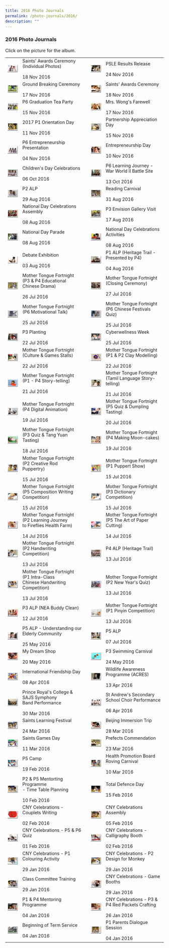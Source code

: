 ```yaml
---
title: 2016 Photo Journals
permalink: /photo-journals/2016/
description: ""
---
```

### 2016 Photo Journals

Click on the picture for the album.

|  	|  	|  	|  	|  	|
|---	|---	|---	|---	|---	|
| <a href="https://goo.gl/photos/vEVDC8VAhSXFHwsc7"><img style="width:99%" src="/images/pj1.png"></a> 	| Saints' Awards Ceremony (Individual Photos)<br><br>18 Nov 2016 	|  	| <a href="https://goo.gl/photos/kCBTKssMTvNVfF9f8"><img style="width:99%" src="/images/pj2.png"></a> 	| PSLE Results Release<br><br>24 Nov 2016 	|
| <a href="https://goo.gl/photos/Lve3YgJx3KruLLm98"><img style="width:99%" src="/images/pj3.png"></a> 	| Ground Breaking Ceremony<br><br>17 Nov 2016 	|   	| <a href="https://goo.gl/photos/87aUF7p5atcKcka6A"><img style="width:99%" src="/images/pj4.png"></a> 	| Saints' Awards Ceremony<br><br>18 Nov 2016 	|
| <a href="https://goo.gl/photos/TtQs5PTqtAwXYfhcA"><img style="width:99%" src="/images/pj5.png"></a> 	| P6 Graduation Tea Party<br><br>15 Nov 2016 	|  	| <a href="https://goo.gl/photos/1eW27wxcttoQqQ3x8"><img style="width:99%" src="/images/pj6.png"></a> 	| Mrs. Wong's Farewell<br><br>17 Nov 2016 	|
| <a href="https://goo.gl/photos/5T1TK6cufDaK3uSZ9"><img style="width:99%" src="/images/pj7.png"></a> 	| 2017 P1 Orientation Day<br><br>11 Nov 2016 	|  	| <a href="https://goo.gl/photos/1ZA8F8aArBqnvWTn8"><img style="width:99%" src="/images/pj8.png"></a> 	| Partnership Appreciation Day<br><br>15 Nov 2016 	|
| <a href="https://goo.gl/photos/jHWG1V6jp8RThrTc8"><img style="width:99%" src="/images/pj9.png"></a> 	| P6 Entrepreneurship Presentation<br><br>04 Nov 2016 	|  	| <a href="https://goo.gl/photos/DwaC5m3tDSJQQ5uQ8"><img style="width:99%" src="/images/pj10.png"></a> 	| Entrepreneurship Day<br><br>10 Nov 2016 	|
| <a href="https://goo.gl/photos/KodL5LhGKq3aE8998"><img style="width:99%" src="/images/pj11.png"></a> 	| Children's Day Celebrations<br><br>06 Oct 2016 	|  	| <a href="https://goo.gl/photos/4at8boKbHt37qcZc6"><img style="width:99%" src="/images/pj12.png"></a> 	| P6 Learning Journey - War World II Battle Site<br><br>13 Oct 2016 	|
| <a href="https://goo.gl/photos/wjXJtdfU5SsXSzWNA"><img style="width:99%" src="/images/pj13.png"></a> 	| P2 ALP<br><br>29 Aug 2016 	|   	| <a href="https://goo.gl/photos/ruoYuQ5prNj7ykgH9"><img style="width:99%" src="/images/pj14.png"></a> 	| Reading Carnival<br><br>31 Aug 2016 	|
| <a href="https://goo.gl/photos/pbjbFJMnG5w2D9xT9"><img style="width:99%" src="/images/pj15.png"></a> 	| National Day Celebrations Assembly<br><br>08 Aug 2016 	|   	| <a href="https://goo.gl/photos/NVrsuXFVtif5vRUSA"><img style="width:99%" src="/images/pj16.png"></a> 	| P3 Envision Gallery Visit<br><br>17 Aug 2016 	|
| <a href="https://goo.gl/photos/WSCSHGKVP48yY4WR7"><img style="width:99%" src="/images/pj17.png"></a> 	| National Day Parade<br><br>08 Aug 2016 	|   	| <a href="https://goo.gl/photos/WSCSHGKVP48yY4WR7"><img style="width:99%" src="/images/pj18.png"></a> 	| National Day Celebrations Activities<br><br>08 Aug 2016 	|
| <a href="https://goo.gl/photos/wPjVQ8rPmVJ9DjAY9"><img style="width:99%" src="/images/pj19.png"></a> 	| Debate Exhibition<br><br>03 Aug 2016 	|   	| <a href="https://goo.gl/photos/ugyVrDTBDnHbsjBz6"><img style="width:99%" src="/images/pj20.png"></a> 	| P1 ALP (Heritage Trail - Presented by P4)<br><br>04 Aug 2016 	|
| <a href="https://goo.gl/photos/ZbFFoXHQFKXoTw7H8"><img style="width:99%" src="/images/pj21.png"></a> 	| Mother Tongue Fortnight (P3 &amp; P4 Educational<br>Chinese Drama)<br><br>26 Jul 2016 	|   	| <a href="https://goo.gl/photos/ATzhZApXM2nS1fy97"><img style="width:99%" src="/images/pj22.png"></a> 	| Mother Tongue Fortnight (Closing Ceremony)<br><br>27 Jul 2016 	|
| <a href="https://goo.gl/photos/mHdi84kcKpgneEsS8"><img style="width:99%" src="/images/pj23.png"></a> 	| Mother Tongue Fortnight (P6 Motivational Talk)<br><br>25 Jul 2016 	|   	| <a href="https://goo.gl/photos/WUrHgriJR4YQWGNm9"><img style="width:99%" src="/images/pj24.png"></a> 	| Mother Tongue Fortnight (P6 Chinese Festivals Quiz)<br><br>25 Jul 2016 	|
| <a href="https://photos.google.com/share/AF1QipO1tt50rZPmz2_c5rbcN8cPqA0r51XnP89sz98Y6MyRioJsZigq8sXUH7mTwww3ow?key=Ukt5c1BSN2RXSHUxdGpINlpwVzlTaDR5amgzX2xR"><img style="width:99%" src="/images/pj25.png"></a> 	| P3 Planting<br><br>22 Jul 2016 	|   	| <a href="https://goo.gl/photos/D8iSjGTLj5qUyF1M8"><img style="width:99%" src="/images/pj26.png"></a> 	| Cyberwellness Week<br><br>25 Jul 2016 	|
| <a href="https://goo.gl/photos/18m2a4XBRihTN6Ru7"><img style="width:99%" src="/images/pj27.png"></a> 	| Mother Tongue Fortnight (Culture &amp; Games Stalls) <br><br>22 Jul 2016  	|   	| <a href="https://goo.gl/photos/fJu9yLzJkqEWsCsA7"><img style="width:99%" src="/images/pj28.png"></a> 	| Mother Tongue Fortnight (P1 &amp; P2 Clay Modelling) <br><br>22 Jul 2016 	|
| <a href="https://goo.gl/photos/WAKhTPSX6Mzc9TKq9"><img style="width:99%" src="/images/pj29.png"></a> 	| Mother Tongue Fortnight (P1 - P4 Story-telling) <br><br>21 Jul 2016 	|   	| <a href="https://goo.gl/photos/jbx4EMBSqjZVkT557"><img style="width:99%" src="/images/pj30.png"></a> 	| Mother Tongue Fortnight (Tamil Language Story-telling) <br><br>21 Jul 2016 	|
| <a href="https://goo.gl/photos/Sqy7NNqN5EJxtdib6"><img style="width:99%" src="/images/pj31.png"></a> 	| Mother Tongue Fortnight (P4 Digital Animation) <br><br>19 Jul 2016 	|   	| <a href="https://goo.gl/photos/Q82yz7rSaPJSjSAv6"><img style="width:99%" src="/images/pj32.png"></a> 	| Mother Tongue Fortnight (P5 Quiz &amp; Dumpling Tasting) <br><br>20 Jul 2016 	|
| <a href="https://goo.gl/photos/MYvYBjDSzCmxrcHp7"><img style="width:99%" src="/images/pj33.png"></a> 	| Mother Tongue Fortnight (P3 Quiz &amp; Tang Yuan<br>Tasting) <br><br>18 Jul 2016 	|   	| <a href="https://goo.gl/photos/VxTVSKF9HKE7y27E6"><img style="width:99%" src="/images/pj34.png"></a> 	| Mother Tongue Fortnight (P4 Making Moon-cakes) <br><br>19 Jul 2016 	|
| <a href="https://goo.gl/photos/ojKg7wwB9hKjMKC79"><img style="width:99%" src="/images/pj35.png"></a> 	| Mother Tongue Fortnight (P2 Creative Rod<br>Puppertry) <br><br>15 Jul 2016 	|   	| <a href="https://goo.gl/photos/16BEBEYjTDWQpWV27"><img style="width:99%" src="/images/pj36.png"></a> 	| Mother Tongue Fortnight (P1 Puppert Show) <br><br>15 Jul 2016 	|
| <a href="https://goo.gl/photos/DG3LKFFArrN243kr5"><img style="width:99%" src="/images/pj37.png"></a> 	| Mother Tongue Fortnight (P5 Composition Writing Competition) <br><br>15 Jul 2016 	|   	| <a href="https://goo.gl/photos/gKQLedTgcZ6xtaty6"><img style="width:99%" src="/images/pj38.png"></a> 	| Mother Tongue Fortnight (P3 Dictionary Competition) <br><br>15 Jul 2016 	|
| <a href="https://goo.gl/photos/8CUvAVqTmdGRcBqk6"><img style="width:99%" src="/images/pj39.png"></a> 	| Mother Tongue Fortnight (P2 Learning Journey<br>to Fireflies Health Farm) <br><br>14 Jul 2016 	|   	| <a href="https://goo.gl/photos/DGG7GF1H4eSXQ8NG7"><img style="width:99%" src="/images/pj40.png"></a> 	| Mother Tongue Fortnight (P5 The Art of Paper Cutting) <br><br>14 Jul 2016  	|
| <a href="https://goo.gl/photos/NwLYozT99tQJwkpv7"><img style="width:99%" src="/images/pj41.png"></a> 	| Mother Tongue Fortnight (P2 Handwriting Competition) <br><br>13 Jul 2016 	|   	| <a href="https://goo.gl/photos/AxEcriTisfRosCdc9"><img style="width:99%" src="/images/pj42.png"></a> 	| P4 ALP (Heritage Trail) <br><br>13 Jul 2016 	|
| <a href="https://goo.gl/photos/SrDwgZP8spcxRRH1A"><img style="width:99%" src="/images/pj43.png"></a> 	| Mother Tongue Fortnight (P1 Intra-Class<br>Chinese Handwriting Competition) <br><br>13 Jul 2016 	|   	| <a href="https://goo.gl/photos/QDN1maWF31WVZzbQ6"><img style="width:99%" src="/images/pj44.png"></a> 	| Mother Tongue Fortnight (P2 New Year's Quiz) <br><br>13 Jul 2016 	|
| <a href="https://goo.gl/photos/Gc9kh4avCc2hLyu76"><img style="width:99%" src="/images/pj45.png"></a> 	| P3 ALP (NEA Buddy Clean) <br><br>12 Jul 2016 	|   	| <a href="https://goo.gl/photos/iSnD22xE53zfK4po8"><img style="width:99%" src="/images/pj46.png"></a> 	| Mother Tongue Fortnight (P1 Pinyin Competition) <br><br>13 Jul 2016 	|
| <a href="https://goo.gl/photos/L84DbbigR6bbhVw28"><img style="width:99%" src="/images/pj47.png"></a> 	| P5 ALP - Understanding our Elderly Community <br><br>25 May 2016 	|   	| <a href="https://goo.gl/photos/5c932xYaPFzzK5j19"><img style="width:99%" src="/images/pj48.png"></a> 	| P5 ALP <br><br>07 Jul 2016 	|
| <a href="https://goo.gl/photos/4SCbfmeyrqShEx2s8"><img style="width:99%" src="/images/pj49.png"></a> 	| My Dream Shop <br><br>20 May 2016  	|   	| <a href="https://goo.gl/photos/iZF3HhEEQhPEhTNw7"><img style="width:99%" src="/images/pj50.png"></a> 	| P3 Swimming Carnival <br><br>24 May 2016  	|
| <a href="https://goo.gl/photos/3rWscc8exUAvSdoj7"><img style="width:99%" src="/images/pj51.png"></a> 	| International Friendship Day <br><br>08 Apr 2016 	|   	| <a href="https://goo.gl/photos/51Bbe36gaWrqvKpGA"><img style="width:99%" src="/images/pj52.png"></a> 	| Wildlife Awareness Programme (ACRES) <br><br>13 Apr 2016 	|
| <a href="https://goo.gl/photos/6MayJw8Ru2d69j4LA"><img style="width:99%" src="/images/pj53.png"></a> 	| Prince Royal's College &amp; SAJS Symphony<br>Band Performance <br><br>30 Mar 2016  	|  	| <a href="https://goo.gl/photos/iJmqUU4bbx9G2zBJ8"><img style="width:99%" src="/images/pj54.png"></a> 	| St Andrew's Secondary School Choir Performance <br><br>06 Apr 2016  	|
| <a href="https://goo.gl/photos/U5vG8pWbFm4AG5kSA"><img style="width:99%" src="/images/pj55.png"></a> 	| Saints Learning Festival <br><br>24 Mar 2016 	|   	| <a href="https://goo.gl/photos/8PCJLHDfHG1hbtco8"><img style="width:99%" src="/images/pj56.png"></a> 	| Beijing Immersion Trip <br><br>28 Mar 2016  	|
| <a href="https://goo.gl/photos/Kd7taLEphL3XNbf76"><img style="width:99%" src="/images/pj57.png"></a> 	| Saints Games Day <br><br>11 Mar 2016 	|   	| <a href="https://goo.gl/photos/ZpUjiSZgXBdtnppP8"><img style="width:99%" src="/images/pj58.png"></a> 	| Prefects Commendation <br><br>23 Mar 2016<br> 	|
| <a href="https://goo.gl/photos/2gSVM7HGj1piUNcd8"><img style="width:99%" src="/images/pj59.png"></a> 	| P5 Camp<br><br>19 Feb 2016 	|   	| <a href="https://goo.gl/photos/CfKMBFN4iBYbFEww6"><img style="width:99%" src="/images/pj60.png"></a> 	| Health Promotion Board Roving Carnival <br><br>10 Mar 2016<br> 	|
| <a href="https://goo.gl/photos/ai4gS6qn84qtCGZo8"><img style="width:99%" src="/images/pj61.png"></a> 	| P2 &amp; P5 Mentorting Programme<br>- Time Table Planning<br><br>10 Feb 2016 	|   	| <a href="https://goo.gl/photos/ojhhLe96sMQAXEfc8"><img style="width:99%" src="/images/pj62.png"></a> 	| Total Defence Day<br><br>15 Feb 2016 	|
| <a href="https://goo.gl/photos/jPEWLPKJZCEM8sZD9"><img style="width:99%" src="/images/pj63.png"></a> 	| CNY Celebrations - Couplets Writing<br><br>02 Feb 2016 	|   	| <a href="https://goo.gl/photos/NbDCpw78DkvjLuWj9"><img style="width:99%" src="/images/pj64.png"></a> 	| CNY Celebrations Assembly<br><br>05 Feb 2016 	|
| <a href="https://goo.gl/photos/7S6ehA2LVAPy8SzE6"><img style="width:99%" src="/images/pj65.png"></a> 	| CNY Celebrations - P5 &amp; P6 Quiz<br><br>01 Feb 2016 	|  	| <a href="https://goo.gl/photos/97GYFB4WtCSsgnTK9"><img style="width:99%" src="/images/pj66.png"></a> 	| CNY Celebrations - Calligraphy Booth<br><br>02 Feb 2016 	|
| <a href="https://goo.gl/photos/kD8eZMJye4Q9jei19"><img style="width:99%" src="/images/pj67.png"></a> 	| CNY Celebrations - P1 Colouring Activity<br><br>29 Jan 2016 	|   	| <a href="https://goo.gl/photos/tXYFWxjqSpgyzZvi6"><img style="width:99%" src="/images/pj68.png"></a> 	| CNY Celebrations - P2 Design for Monkey<br><br>29 Jan 2016 	|
| <a href="https://goo.gl/photos/KMt5477sAB5VdNWm6"><img style="width:99%" src="/images/pj69.png"></a> 	| Class Committee Training<br><br>29 Jan 2016 	|   	| <a href="https://goo.gl/photos/RfJuLA3WhAuuMe9x5"><img style="width:99%" src="/images/pj70.png"></a> 	| CNY Celebrations - Game Booths<br><br>29 Jan 2016 	|
| <a href="https://goo.gl/photos/2UAkh4oZTh7pi4586"><img style="width:99%" src="/images/pj71.png"></a> 	| P1 &amp; P4 Mentoring Programme<br><br>04 Jan 2016 	|   	| <a href="https://goo.gl/photos/KLhLfVkgGi4RTjv78"><img style="width:99%" src="/images/pj72.png"></a> 	| CNY Celebrations - P3 &amp; P4 Red Packets Crafting<br><br>26 Jan 2016 	|
| <a href="https://goo.gl/photos/mQC7SZrNSM5per426"><img style="width:99%" src="/images/pj73.png"></a> 	| Beginning of Term Service<br><br>04 Jan 2016 	|  	| <a href="https://goo.gl/photos/JY6hDYQTPPUxwEWm9"><img style="width:99%" src="/images/pj74.png"></a> 	| P1 Parents Dialogue Session<br><br>04 Jan 2016 	|